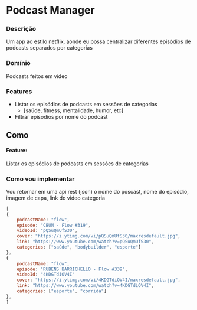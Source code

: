 # Podcast Manager

### Descrição 
Um app ao estilo netflix, aonde eu possa centralizar diferentes episódios de podcasts separados por categorias

### Domínio 
Podcasts feitos em video

### Features
- Listar os episódios de podcasts em sessões de categorias
    - [saúde, fitness, mentalidade, humor, etc]
- Filtrar episodios por nome do podcast

## Como

#### Feature:
Listar os episódios de podcasts em sessões de categorias

### Como vou implementar
Vou retornar em uma api rest (json) o nome do poscast, nome do episódio, imagem de capa, link do video categoria
```js
[
{
    podcastName: "flow",
    episode: "CBUM - Flow #319",
    videoId: "pQSuQmUfS30",
    cover: "https://i.ytimg.com/vi/pQSuQmUfS30/maxresdefault.jpg",
    link: "https://www.youtube.com/watch?v=pQSuQmUfS30",
    categories: ["saúde", "bodybuilder", "esporte"]
},
{
    podcastName: "flow",
    episode: "RUBENS BARRICHELLO - Flow #339",
    videoId: "4KDGTdiOV4I"
    cover: "https://i.ytimg.com/vi/4KDGTdiOV4I/maxresdefault.jpg",
    link: "https://www.youtube.com/watch?v=4KDGTdiOV4I",
    categories: ["esporte", "corrida"]
},
]
```